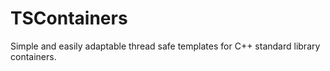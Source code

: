 # TSContainers
Simple and easily adaptable thread safe templates for C++ standard library containers.
